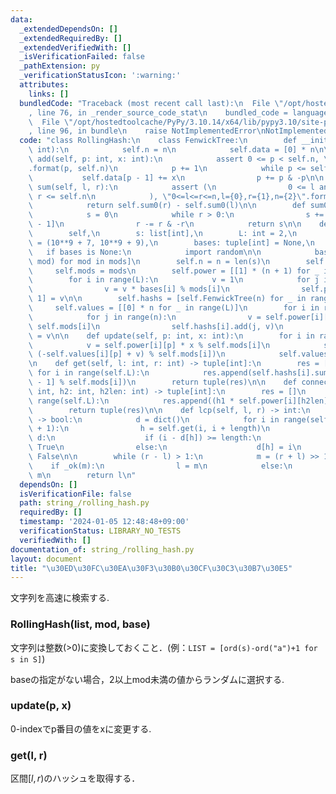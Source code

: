 ```yaml
---
data:
  _extendedDependsOn: []
  _extendedRequiredBy: []
  _extendedVerifiedWith: []
  _isVerificationFailed: false
  _pathExtension: py
  _verificationStatusIcon: ':warning:'
  attributes:
    links: []
  bundledCode: "Traceback (most recent call last):\n  File \"/opt/hostedtoolcache/PyPy/3.10.14/x64/lib/pypy3.10/site-packages/onlinejudge_verify/documentation/build.py\"\
    , line 76, in _render_source_code_stat\n    bundled_code = language.bundle(\n\
    \  File \"/opt/hostedtoolcache/PyPy/3.10.14/x64/lib/pypy3.10/site-packages/onlinejudge_verify/languages/python.py\"\
    , line 96, in bundle\n    raise NotImplementedError\nNotImplementedError\n"
  code: "class RollingHash:\n    class FenwickTree:\n        def __init__(self, n:\
    \ int):\n            self.n = n\n            self.data = [0] * n\n\n        def\
    \ add(self, p: int, x: int):\n            assert 0 <= p < self.n, \"0<=p<n,p={0},n={1}\"\
    .format(p, self.n)\n            p += 1\n            while p <= self.n:\n     \
    \           self.data[p - 1] += x\n                p += p & -p\n\n        def\
    \ sum(self, l, r):\n            assert (\n                0 <= l and l <= r and\
    \ r <= self.n\n            ), \"0<=l<=r<=n,l={0},r={1},n={2}\".format(l, r, self.n)\n\
    \            return self.sum0(r) - self.sum0(l)\n\n        def sum0(self, r):\n\
    \            s = 0\n            while r > 0:\n                s += self.data[r\
    \ - 1]\n                r -= r & -r\n            return s\n\n    def __init__(\n\
    \        self,\n        s: list[int],\n        L: int = 2,\n        mods: tuple[int]\
    \ = (10**9 + 7, 10**9 + 9),\n        bases: tuple[int] = None,\n    ):\n     \
    \   if bases is None:\n            import random\n\n            bases = [random.randrange(2,\
    \ mod) for mod in mods]\n        self.n = n = len(s)\n        self.L = L\n   \
    \     self.mods = mods\n        self.power = [[1] * (n + 1) for _ in range(L)]\n\
    \        for i in range(L):\n            v = 1\n            for j in range(n):\n\
    \                v = v * bases[i] % mods[i]\n                self.power[i][j +\
    \ 1] = v\n\n        self.hashs = [self.FenwickTree(n) for _ in range(L)]\n   \
    \     self.values = [[0] * n for _ in range(L)]\n        for i in range(L):\n\
    \            for j in range(n):\n                v = self.power[i][j] * s[j] %\
    \ self.mods[i]\n                self.hashs[i].add(j, v)\n                self.values[i][j]\
    \ = v\n\n    def update(self, p: int, x: int):\n        for i in range(self.L):\n\
    \            v = self.power[i][p] * x % self.mods[i]\n            self.hashs[i].add(p,\
    \ (-self.values[i][p] + v) % self.mods[i])\n            self.values[i][p] = v\n\
    \n    def get(self, l: int, r: int) -> tuple[int]:\n        res = []\n       \
    \ for i in range(self.L):\n            res.append(self.hashs[i].sum(l, r) * self.power[i][-l\
    \ - 1] % self.mods[i])\n        return tuple(res)\n\n    def connect(self, h1:\
    \ int, h2: int, h2len: int) -> tuple[int]:\n        res = []\n        for i in\
    \ range(self.L):\n            res.append((h1 * self.power[i][h2len] + h2) % self.mods[i])\n\
    \        return tuple(res)\n\n    def lcp(self, l, r) -> int:\n        def _ok(length)\
    \ -> bool:\n            d = dict()\n            for i in range(self.n - length\
    \ + 1):\n                h = self.get(i, i + length)\n                if h in\
    \ d:\n                    if (i - d[h]) >= length:\n                        return\
    \ True\n                else:\n                    d[h] = i\n            return\
    \ False\n\n        while (r - l) > 1:\n            m = (r + l) >> 1\n        \
    \    if _ok(m):\n                l = m\n            else:\n                r =\
    \ m\n        return l\n"
  dependsOn: []
  isVerificationFile: false
  path: string_/rolling_hash.py
  requiredBy: []
  timestamp: '2024-01-05 12:48:48+09:00'
  verificationStatus: LIBRARY_NO_TESTS
  verifiedWith: []
documentation_of: string_/rolling_hash.py
layout: document
title: "\u30ED\u30FC\u30EA\u30F3\u30B0\u30CF\u30C3\u30B7\u30E5"
---
```


文字列を高速に検索する.

### RollingHash(list, mod, base)

文字列は整数(>0)に変換しておくこと．(例：`LIST = [ord(s)-ord("a")+1 for s in S]`)

baseの指定がない場合，2以上mod未満の値からランダムに選択する.

### update(p, x)

0-indexでp番目の値をxに変更する.

### get(l, r)

区間$[l,r)$のハッシュを取得する．
